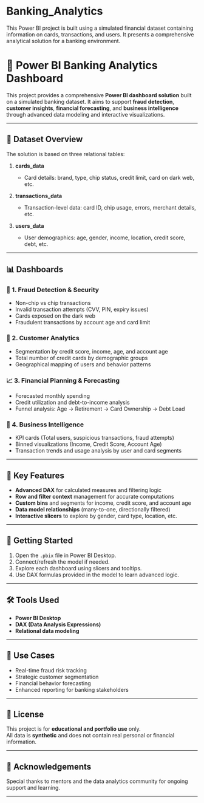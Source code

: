 # Banking_Analytics
This Power BI project is built using a simulated financial dataset containing information on cards, transactions, and users. It presents a comprehensive analytical solution for a banking environment.
# 🏦 Power BI Banking Analytics Dashboard

This project provides a comprehensive **Power BI dashboard solution** built on a simulated banking dataset. It aims to support **fraud detection**, **customer insights**, **financial forecasting**, and **business intelligence** through advanced data modeling and interactive visualizations.

---

## 📁 Dataset Overview

The solution is based on three relational tables:

1. **cards_data**  
   - Card details: brand, type, chip status, credit limit, card on dark web, etc.

2. **transactions_data**  
   - Transaction-level data: card ID, chip usage, errors, merchant details, etc.

3. **users_data**  
   - User demographics: age, gender, income, location, credit score, debt, etc.

---

## 📊 Dashboards

### 🔐 1. Fraud Detection & Security
- Non-chip vs chip transactions
- Invalid transaction attempts (CVV, PIN, expiry issues)
- Cards exposed on the dark web
- Fraudulent transactions by account age and card limit

### 👥 2. Customer Analytics
- Segmentation by credit score, income, age, and account age
- Total number of credit cards by demographic groups
- Geographical mapping of users and behavior patterns

### 📈 3. Financial Planning & Forecasting
- Forecasted monthly spending
- Credit utilization and debt-to-income analysis
- Funnel analysis: Age → Retirement → Card Ownership → Debt Load

### 💼 4. Business Intelligence
- KPI cards (Total users, suspicious transactions, fraud attempts)
- Binned visualizations (Income, Credit Score, Account Age)
- Transaction trends and usage analysis by user and card segments

---

## 🧠 Key Features

- **Advanced DAX** for calculated measures and filtering logic
- **Row and filter context** management for accurate computations
- **Custom bins** and segments for income, credit score, and account age
- **Data model relationships** (many-to-one, directionally filtered)
- **Interactive slicers** to explore by gender, card type, location, etc.

---

## 🚀 Getting Started

1. Open the `.pbix` file in Power BI Desktop.
2. Connect/refresh the model if needed.
3. Explore each dashboard using slicers and tooltips.
4. Use DAX formulas provided in the model to learn advanced logic.

---

## 🛠 Tools Used

- **Power BI Desktop**
- **DAX (Data Analysis Expressions)**
- **Relational data modeling**

---

## 📌 Use Cases

- Real-time fraud risk tracking
- Strategic customer segmentation
- Financial behavior forecasting
- Enhanced reporting for banking stakeholders

---

## 🧾 License

This project is for **educational and portfolio use** only.  
All data is **synthetic** and does not contain real personal or financial information.

---

## 🙌 Acknowledgements

Special thanks to mentors and the data analytics community for ongoing support and learning.

---
